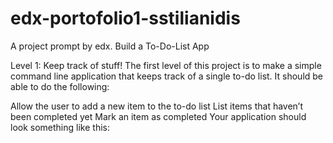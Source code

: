 # edx-portofolio1-sstilianidis
A project prompt by edx. Build a To-Do-List App


Level 1: Keep track of stuff!
The first level of this project is to make a simple command line application that keeps track of a single to-do list. It should be able to do the following:

Allow the user to add a new item to the to-do list
List items that haven’t been completed yet
Mark an item as completed
Your application should look something like this:
